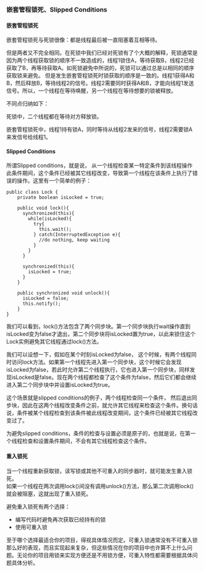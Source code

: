 ### 嵌套管程锁死、Slipped Conditions  

#### 嵌套管程锁死  
嵌套管程锁死与死锁很像：都是线程最后被一直阻塞着互相等待。  

但是两者又不完全相同。在死锁中我们已经对死锁有了个大概的解释，死锁通常是因为两个线程获取锁的顺序不一致造成的，线程1锁住A，等待获取B，线程2已经获取了B，再等待获取A。如死锁避免中所说的，死锁可以通过总是以相同的顺序获取锁来避免。
但是发生嵌套管程锁死时锁获取的顺序是一致的。线程1获得A和B，然后释放B，等待线程2的信号。线程2需要同时获得A和B，才能向线程1发送信号。所以，一个线程在等待唤醒，另一个线程在等待想要的锁被释放。  

不同点归纳如下：  

死锁中，二个线程都在等待对方释放锁。  

嵌套管程锁死中，线程1持有锁A，同时等待从线程2发来的信号，线程2需要锁A来发信号给线程1。  

#### Slipped Conditions  
所谓Slipped conditions，就是说， 从一个线程检查某一特定条件到该线程操作此条件期间，这个条件已经被其它线程改变，导致第一个线程在该条件上执行了错误的操作。这里有一个简单的例子：  
```
public class Lock {
    private boolean isLocked = true;

    public void lock(){
      synchronized(this){
        while(isLocked){
          try{
            this.wait();
          } catch(InterruptedException e){
            //do nothing, keep waiting
          }
        }
      }

      synchronized(this){
        isLocked = true;
      }
    }

    public synchronized void unlock(){
      isLocked = false;
      this.notify();
    }
}
```  

我们可以看到，lock()方法包含了两个同步块。第一个同步块执行wait操作直到isLocked变为false才退出，第二个同步块将isLocked置为true，以此来锁住这个Lock实例避免其它线程通过lock()方法。  
 
我们可以设想一下，假如在某个时刻isLocked为false， 这个时候，有两个线程同时访问lock方法。如果第一个线程先进入第一个同步块，这个时候它会发现isLocked为false，若此时允许第二个线程执行，它也进入第一个同步块，同样发现isLocked是false。现在两个线程都检查了这个条件为false，然后它们都会继续进入第二个同步块中并设置isLocked为true。  

这个场景就是slipped conditions的例子，两个线程检查同一个条件， 然后退出同步块，因此在这两个线程改变条件之前，就允许其它线程来检查这个条件。换句话说，条件被某个线程检查到该条件被此线程改变期间，这个条件已经被其它线程改变过了。  

为避免slipped conditions，条件的检查与设置必须是原子的，也就是说，在第一个线程检查和设置条件期间，不会有其它线程检查这个条件。  

#### 重入锁死  
当一个线程重新获取锁，读写锁或其他不可重入的同步器时，就可能发生重入锁死。  
如果一个线程在两次调用lock()间没有调用unlock()方法，那么第二次调用lock()就会被阻塞，这就出现了重入锁死。  

避免重入锁死有两个选择：  

- 编写代码时避免再次获取已经持有的锁
- 使用可重入锁  

至于哪个选择最适合你的项目，得视具体情况而定。可重入锁通常没有不可重入锁那么好的表现，而且实现起来复杂，但这些情况在你的项目中也许算不上什么问题。无论你的项目用锁来实现方便还是不用锁方便，可重入特性都需要根据具体问题具体分析。  